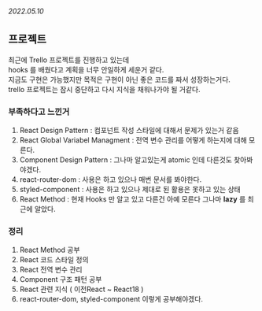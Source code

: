###### 2022.05.10


## 프로젝트
최근에 Trello 프로젝트를 진행하고 있는데    
hooks 를 배웠다고 계획을 너무 안일하게 세운거 같다.      
지금도 구현은 가능했지만 목적은 구현이 아닌 좋은 코드를 짜서 성장하는거다.       
trello 프로젝트는 잠시 중단하고 다시 지식을 채워나가야 될 거같다.    


### 부족하다고 느낀거 
1. React Design Pattern : 컴포넌트 작성 스타일에 대해서 문제가 있는거 같음
2. React Global Variabel Managment :  전역 변수 관리를 어떻게 하는지에 대해 모른다.
3. Component Design Pattern : 그나마 알고있는게 atomic 인데 다른것도 찾아봐야겠다.  
4. react-router-dom : 사용은 하고 있으나 매번 문서를 봐야한다.
5. styled-component : 사용은 하고 있으나 제대로 된 활용은 못하고 있는 상태  
6. React Method : 현재 Hooks 만 알고 있고 다른건 아예 모른다 그나마 **lazy** 를 최근에 알았다.   


### 정리 
1. React Method 공부 
2. React 코드 스타일 정의 
3. React 전역 변수 관리 
4. Component 구조 패턴 공부 
5. React 관련 지식 ( 이전React ~ React18 )
6. react-router-dom, styled-component 이렇게 공부해야겠다.    